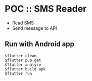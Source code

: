 # POC :: SMS Reader
* Read SMS 
* Send message to API

## Run with Android app
```
$flutter clean
$flutter pub get
$flutter analyze
$flutter build apk
$flutter run
```